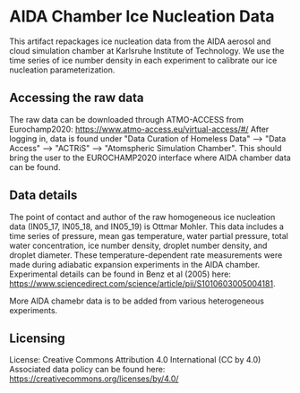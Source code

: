 # AIDA Chamber Ice Nucleation Data
This artifact repackages ice nucleation data from the AIDA
aerosol and cloud simulation chamber at Karlsruhe Institute of Technology.
We use the time series of ice number density in each experiment to
calibrate our ice nucleation parameterization.

## Accessing the raw data
The raw data can be downloaded through ATMO-ACCESS from Eurochamp2020:
https://www.atmo-access.eu/virtual-access/#/
After logging in, data is found under "Data Curation of Homeless Data" -->
"Data Access" --> "ACTRiS" --> "Atomspheric Simulation Chamber". This should
bring the user to the EUROCHAMP2020 interface where AIDA chamber data can be found.

## Data details
The point of contact and author of the raw homogeneous ice
nucleation data (IN05_17, IN05_18, and IN05_19) is Ottmar Mohler.
This data includes a time series of pressure, mean gas temperature, water partial
pressure, total water concentration, ice number density, droplet number density,
and droplet diameter. These temperature-dependent rate measurements were made
during adiabatic expansion experiments in the AIDA chamber.
Experimental details can be found in Benz et al (2005) here:
https://www.sciencedirect.com/science/article/pii/S1010603005004181. 

More AIDA chamebr data is to be added from various heterogeneous experiments.

## Licensing
License: Creative Commons Attribution 4.0 International (CC by 4.0)
Associated data policy can be found here: https://creativecommons.org/licenses/by/4.0/
